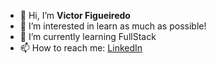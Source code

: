 - 👋 Hi, I’m <strong> Victor Figueiredo </strong> 
- 👀 I’m interested in learn as much as possible!
- 🌱 I’m currently learning FullStack 
- 📫 How to reach me: <a href="https://www.linkedin.com/in/victorfigtree/">LinkedIn</a> 

<!---
figtreevic/figtreevic is a ✨ special ✨ repository because its `README.md` (this file) appears on your GitHub profile.
You can click the Preview link to take a look at your changes.
--->
